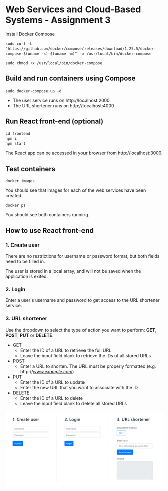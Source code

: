 # Web Services and Cloud-Based Systems - Assignment 3

Install Docker Compose
```
sudo curl -L "https://github.com/docker/compose/releases/download/1.25.5/docker-compose-$(uname -s)-$(uname -m)" -o /usr/local/bin/docker-compose
```

```
sudo chmod +x /usr/local/bin/docker-compose
```
## Build and run containers using Compose

```
sudo docker-compose up -d
```
- The user service runs on http://localhost:2000
- The URL shortener runs on http://localhost:4000

## Run React front-end (optional)
```
cd frontend
npm i
npm start
```
The React app can be accessed in your browser from http://localhost:3000.

## Test containers
```
docker images
```
You should see that images for each of the web services have been created.
```
docker ps
```
You should see both containers running.


## How to use React front-end

### 1. Create user
There are no restrictions for username or password format, but both fields need to be filled in.  

The user is stored in a local array, and will not be saved when the application is exited.

### 2. Login
Enter a user's username and password to get access to the URL shortener service.

### 3. URL shortener
Use the dropdown to select the type of action you want to perform: **GET**, **POST**, **PUT** or **DELETE**.  

- GET
  - Enter the ID of a URL to retrieve the full URL
  - Leave the input field blank to retrieve the IDs of all stored URLs
- POST
  - Enter a URL to shorten. The URL must be properly formatted  (e.g. http://*www.example.com*)
- PUT
  - Enter the ID of a URL to update
  - Enter the new URL that you want to associate with the ID
- DELETE
  - Enter the ID of a URL to delete
  - Leave the input field blank to delete all stored URLs 

![screenshot](screenshots/screenshot1.PNG)